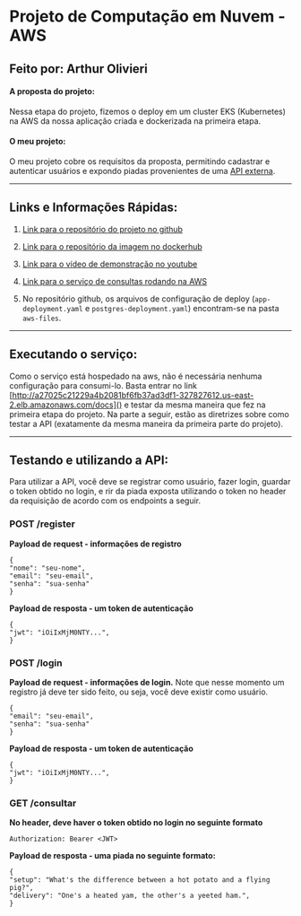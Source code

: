 # Projeto de Computação em Nuvem - AWS

## Feito por: **Arthur Olivieri**

#### A proposta do projeto:
Nessa etapa do projeto, fizemos o deploy em um cluster EKS (Kubernetes) na AWS da nossa aplicação criada e dockerizada na primeira etapa.

#### O meu projeto:
O meu projeto cobre os requisitos da proposta, permitindo cadastrar e autenticar usuários e expondo piadas provenientes de uma [API externa](https://v2.jokeapi.dev/joke/Any?safe-mode).

----

## Links e Informações Rápidas:

1. [Link para o repositório do projeto no github](https://github.com/arthurolivieri/cloud-projeto)

2. [Link para o repositório da imagem no dockerhub](https://hub.docker.com/repository/docker/aolivieri03/cloud-projeto-1/general)

3. [Link para o vídeo de demonstração no youtube](https://youtu.be/CnLoiLQRv14)
4. [Link para o serviço de consultas rodando na AWS](http://a27025c21229a4b2081bf6fb37ad3df1-327827612.us-east-2.elb.amazonaws.com/docs)

5. No repositório github, os arquivos de configuração de deploy (`app-deployment.yaml` e `postgres-deployment.yaml`) encontram-se na pasta `aws-files`.

----

## Executando o serviço:

Como o serviço está hospedado na aws, não é necessária nenhuma configuração para consumi-lo. Basta entrar no link [http://a27025c21229a4b2081bf6fb37ad3df1-327827612.us-east-2.elb.amazonaws.com/docs]() e testar da mesma maneira que fez na primeira etapa do projeto. Na parte a seguir, estão as diretrizes sobre como testar a API (exatamente da mesma maneira da primeira parte do projeto).

----

## Testando e utilizando a API:

Para utilizar a API, você deve se registrar como usuário, fazer login, guardar o token obtido no login, e rir da piada exposta utilizando o token no header da requisição de acordo com os endpoints a seguir.

### POST /register

**Payload de request - informações de registro**

    {
    "nome": "seu-nome",
    "email": "seu-email",
    "senha": "sua-senha"
    }

**Payload de resposta - um token de autenticação**

    {
    "jwt": "iOiIxMjM0NTY...",
    }

### POST /login

**Payload de request - informações de login.** Note que nesse momento um registro já deve ter sido feito, ou seja, você deve existir como usuário.

    {
    "email": "seu-email",
    "senha": "sua-senha"
    }

**Payload de resposta - um token de autenticação**

    {
    "jwt": "iOiIxMjM0NTY...",
    }

### GET /consultar

**No header, deve haver o token obtido no login no seguinte formato**

    Authorization: Bearer <JWT>

**Payload de resposta - uma piada no seguinte formato:**

    {
    "setup": "What's the difference between a hot potato and a flying pig?",
    "delivery": "One's a heated yam, the other's a yeeted ham.",
    }